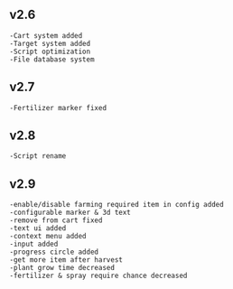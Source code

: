 ## v2.6
    -Cart system added
    -Target system added
    -Script optimization
    -File database system
## v2.7
    -Fertilizer marker fixed
## v2.8
    -Script rename
## v2.9
    -enable/disable farming required item in config added
    -configurable marker & 3d text
    -remove from cart fixed
    -text ui added
    -context menu added
    -input added
    -progress circle added
    -get more item after harvest
    -plant grow time decreased
    -fertilizer & spray require chance decreased